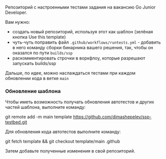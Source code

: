 Репозиторий с настроенными тестами задания на вакансию Go Junior Developer.

Вам нужно:
- создать новый репозиторий, используя этот как шаблон (зелёная кнопка Use this template)
- чуть-чуть поправить файл `.github/workflows/runtests.yml` - добавить в него команду сборки бинарника вашего решения, так, чтобы он оказался по пути `builds/ssp`
- раскомментировать строчки в воркфлоу, которые разрешают запускать builds/ssp

Дальше, по идее, можно наслаждаться тестами при каждом обновлении кода в ветке `main`

### Обновление шаблона

Чтобы иметь возможность получать обновления автотестов и других частей шаблона, выполните команду:

git remote add -m main template https://github.com/dimashepelev/ssp-testbed.git

Для обновления кода автотестов выполните команду:

git fetch template && git checkout template/main .github

Затем добавьте полученные изменения в свой репозиторий.
